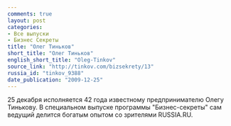 ```yaml
---
comments: true
layout: post
categories:
- Все выпуски
- Бизнес Секреты
title: "Олег Тиньков"
short_title: "Олег Тиньков"
english_short_title: "Oleg-Tinkov"
source_link: "http://tinkov.com/bizsekrety/13"
russia_id: "tinkov_9388"
date_publication: "2009-12-25"
---
```

25 декабря исполняется 42 года известному предпринимателю Олегу Тинькову. В специальном выпуске программы "Бизнес-секреты" сам ведущий делится богатым опытом со зрителями RUSSIA.RU.

